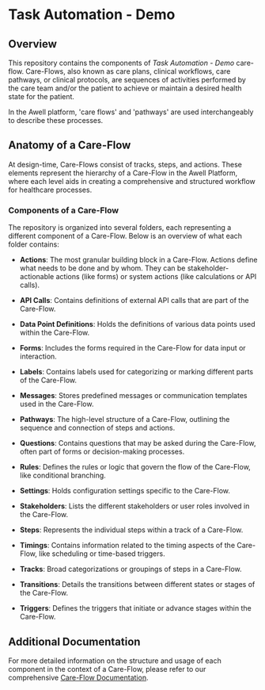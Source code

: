 
  # Task Automation -  Demo
  
  ## Overview
  This repository contains the components of _Task Automation -  Demo_ care-flow. Care-Flows, also known as care plans, clinical workflows, care pathways, or clinical protocols, are sequences of activities performed by the care team and/or the patient to achieve or maintain a desired health state for the patient.
  
  In the Awell platform, 'care flows' and 'pathways' are used interchangeably to describe these processes.
  
  ## Anatomy of a Care-Flow
  At design-time, Care-Flows consist of tracks, steps, and actions. These elements represent the hierarchy of a Care-Flow in the Awell Platform, where each level aids in creating a comprehensive and structured workflow for healthcare processes.
  
  ### Components of a Care-Flow
  The repository is organized into several folders, each representing a different component of a Care-Flow. Below is an overview of what each folder contains:
  
  - **Actions**: The most granular building block in a Care-Flow. Actions define what needs to be done and by whom. They can be stakeholder-actionable actions (like forms) or system actions (like calculations or API calls).
  
  - **API Calls**: Contains definitions of external API calls that are part of the Care-Flow.
  
  - **Data Point Definitions**: Holds the definitions of various data points used within the Care-Flow.
  
  - **Forms**: Includes the forms required in the Care-Flow for data input or interaction.
  
  - **Labels**: Contains labels used for categorizing or marking different parts of the Care-Flow.
  
  - **Messages**: Stores predefined messages or communication templates used in the Care-Flow.
  
  - **Pathways**: The high-level structure of a Care-Flow, outlining the sequence and connection of steps and actions.
  
  - **Questions**: Contains questions that may be asked during the Care-Flow, often part of forms or decision-making processes.
  
  - **Rules**: Defines the rules or logic that govern the flow of the Care-Flow, like conditional branching.
  
  - **Settings**: Holds configuration settings specific to the Care-Flow.
  
  - **Stakeholders**: Lists the different stakeholders or user roles involved in the Care-Flow.
  
  - **Steps**: Represents the individual steps within a track of a Care-Flow.
  
  - **Timings**: Contains information related to the timing aspects of the Care-Flow, like scheduling or time-based triggers.
  
  - **Tracks**: Broad categorizations or groupings of steps in a Care-Flow.
  
  - **Transitions**: Details the transitions between different states or stages of the Care-Flow.
  
  - **Triggers**: Defines the triggers that initiate or advance stages within the Care-Flow.
  
  ## Additional Documentation
  For more detailed information on the structure and usage of each component in the context of a Care-Flow, please refer to our comprehensive [Care-Flow Documentation](https://developers.awellhealth.com/awell-orchestration/docs/getting-started/what-is-awell-orchestration).
    